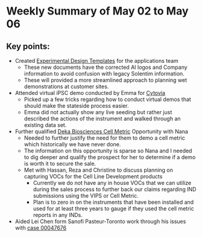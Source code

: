 # Weekly Summary of May 02 to May 06

## Key points:
- Created [Experimental Design Templates](https://aicompanies.sharepoint.com/:f:/s/SolentimAppsTeam/ElUWq8OZUYdJsDpSmnRaVzUBpsgdIUkeR6E1L2HJ4ZVtYg?e=OD3okv) for the applications team
  - These new documents have the corrected AI logos and Company information to avoid confusion with legacy Solentim information.
  - These will provided a more streamlined approach to planning wet demonstrations at customer sites.
- Attended virtual iPSC demo conducted by Emma for [Cytovia](https://advancedinstruments.lightning.force.com/lightning/r/Opportunity/0064x00000C4obqAAB/view)
  - Picked up a few tricks regarding how to conduct virtual demos that should make the stateside process easier.
  - Emma did not actually show any live seeding but rather just described the actions of the instrument and walked through an existing data set.
- Further qualified [Deka Biosciences Cell Metric](https://advancedinstruments.lightning.force.com/lightning/r/Opportunity/0064x00000DsEfoAAF/view) Opportunity with Nana
  - Needed to further justify the need for them to demo a cell metric which historically we have never done.
  - The information on this opportunity is sparse so Nana and I needed to dig deeper and qualify the prospect for her to determine if a demo is worth it to secure the sale.
  - Met with Hassan, Reza and Christine to discuss planning on capturing VOCs for the Cell Line Development products
    - Currently we do not have any in house VOCs that we can utilize during the sales process to further back our claims regarding IND submissions using the VIPS or Cell Metric.
    - Plan is to zero in on the instruments that have been installed and used for at least three years to gauge if they used the cell metric reports in any INDs.
- Aided Lei Chen form Sanofi Pasteur-Toronto work through his issues with [case 00047676](https://advancedinstruments.lightning.force.com/lightning/r/Case/5004x00000FRO7BAAX/view)
